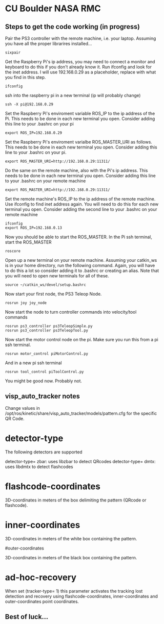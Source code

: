 # CU Boulder NASA RMC
## Steps to get the code working (in progress)
Pair the PS3 controller with the remote machine, i.e. your laptop.
Assuming you have all the proper librarires installed...
```
sixpair
```

Get the Raspberry Pi's ip address, you may need to connect a monitor and keyboard to do this if you don't already know it.  Run ifconfig and look for the inet address.  I will use 192.168.0.29 as a placeholder, replace with what you find in this step.
```
ifconfig
```

ssh into the raspberry pi in a new terminal (ip will probably change)
```
ssh -X pi@192.168.0.29
```

Set the Raspberry Pi's enviroment variable ROS_IP to the ip address of the Pi. This needs to be done in each new terminal you open.  Consider adding this line to your .bashrc on your pi

```
export ROS_IP=192.168.0.29
````

Set the Raspberry Pi's enviroment varialbe ROS_MASTER_URI as follows.  This needs to be done in each new terminal you open.  Consider adding this line to your .bashrc on your pi.
```
export ROS_MASTER_URI=http://192.168.0.29:11311/
```

Do the same on the remote machine, also with the Pi's ip address.  This needs to be done in each new terminal you open.  Consider adding this line to your .bashrc on your remote machine
```
export ROS_MASTER_URI=http://192.168.0.29:11311/
```

Set the remote machine's ROS_IP to the ip address of the remote machine.  Use ifconfig to find inet address again.  You will need to do this for each new terminal you open.  Consider adding the second line to your .bashrc on your remote machine
```
ifconfig
export ROS_IP=192.168.0.13
```

Now you should be able to start the ROS_MASTER.  In the Pi ssh terminal, start
the ROS_MASTER
```
roscore
```

Open up a new terminal on your remote machine.  Assuming your catkin_ws is in your home directory, run the following command.  Again, you will have to do this a lot so consider adding it to .bashrc or creating an alias.
Note that you will need to open new terminals for all of these.
```
source ~/catkin_ws/devel/setup.bashrc
```

Now start your first node, the PS3 Teleop Node.
```
rosrun joy joy_node
```

Now start the node to turn controller commands into velocity/tool commands
```
rosrun ps3_controller ps3TeleopSimple.py
rosrun ps3_controller ps3TeleopTool.py
```

Now start the motor control node on the pi.  Make sure you run this from a pi ssh terminal.
```
rosrun motor_control piMotorControl.py
```

And in a new pi ssh terminal

```
rosrun tool_control piToolControl.py
```

You might be good now.  Probably not.



## visp_auto_tracker notes
Change values in /opt/ros/kinetic/share/visp_auto_tracker/models/pattern.cfg for the specific QR Code.

# detector-type

The following detectors are supported

detector-type= zbar: uses libzbar to detect QRcodes
detector-type= dmtx: uses libdmtx to detect flashcodes

# flashcode-coordinates

3D-coordinates in meters of the box delimiting the pattern (QRcode or flashcode).

# inner-coordinates

3D-coordinates in meters of the white box containing the pattern.

#outer-coordinates

3D-coordinates in meters of the black box containing the pattern.

# ad-hoc-recovery

When set (tracker-type= 1) this parameter activates the tracking lost detection and recovery using flashcode-coordinates, inner-coordinates and outer-coordinates point coordinates.

## Best of luck...

